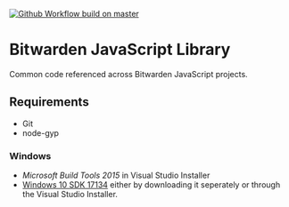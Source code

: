 [![Github Workflow build on master](https://github.com/bitwarden/jslib/actions/workflows/build.yml/badge.svg?branch=master)](https://github.com/bitwarden/jslib/actions/workflows/build.yml?query=branch:master)

# Bitwarden JavaScript Library

Common code referenced across Bitwarden JavaScript projects.

## Requirements

* Git
* node-gyp

### Windows

* *Microsoft Build Tools 2015* in Visual Studio Installer
* [Windows 10 SDK 17134](https://developer.microsoft.com/en-us/windows/downloads/sdk-archive/)
either by downloading it seperately or through the Visual Studio Installer.
